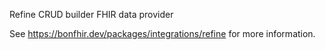 Refine CRUD builder FHIR data provider

See https://bonfhir.dev/packages/integrations/refine for more information.

